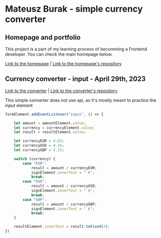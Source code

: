 # Mateusz Burak - simple currency converter

## Homepage and portfolio

This project is a part of my learning process of becomming a Frontend developer. You can check the main homepage below.

[Link to the homepage](https://mateuszburak.github.io/Public-homepage/) |
[Link to the homepage's repository](https://github.com/MateuszBurak/Public-homepage)

## Currency converter - input - April 29th, 2023

[Link to the converter](https://mateuszburak.github.io/currency-converter-input/) |
[Link to the converter's repository](https://github.com/MateuszBurak/currency-converter-input)

This simple converter does not use api, as it's mostly meant to practice the *input* element

```javascript
formElement.addEventListener("input", () => {

    let amount = amountElement.value;
    let currency = currencyElement.value;
    let result = resultElement.value;

    let currencyEUR = 4.63;
    let currencyUSD = 4.16;
    let currencyGBP = 5.23;

    switch (currency) {
        case "EUR":
            result = amount / currencyEUR;
            signElement.innerText = " €";
            break;
        case "USD":
            result = amount / currencyUSD;
            signElement.innerText = " $";
            break;
        case "GBP":
            result = amount / currencyGBP;
            signElement.innerText = " £";
            break;
    }

    resultElement.innerText = result.toFixed(2);
})
```
